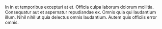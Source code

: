 In in et temporibus excepturi at et. Officia culpa laborum dolorum mollitia. Consequatur aut et aspernatur repudiandae ex. Omnis quia qui laudantium illum. Nihil nihil ut quia delectus omnis laudantium. Autem quis officiis error omnis.